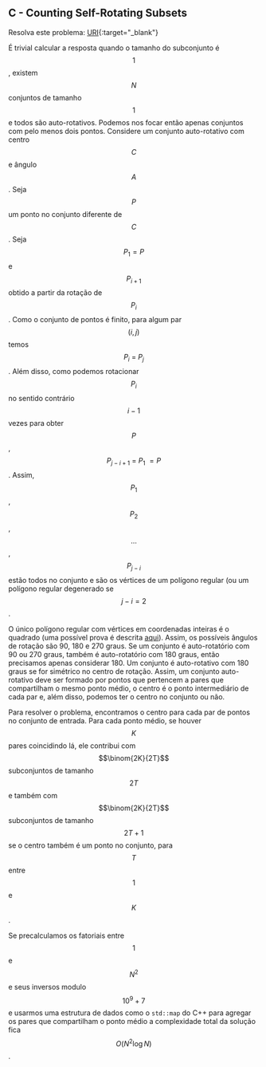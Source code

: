 
## C - Counting Self-Rotating Subsets

Resolva este problema:
[URI][uri-2347]{:target="_blank"}

É trivial calcular a resposta quando o tamanho do subconjunto é $$1$$, existem $$N$$ conjuntos de tamanho $$1$$ e todos são auto-rotativos.
Podemos nos focar então apenas conjuntos com pelo menos dois pontos.
Considere um conjunto auto-rotativo com centro $$C$$ e ângulo $$A$$.
Seja $$P$$ um ponto no conjunto diferente de $$C$$.
Seja $$P_1 = P$$ e $$P_{i+1}$$ obtido a partir da rotação de $$P_i$$.
Como o conjunto de pontos é finito, para algum par $$(i, j)$$ temos $$P_i\ =\ P_j$$. Além disso, como podemos rotacionar $$P_i$$ no sentido contrário $$i-1$$ vezes para obter $$P$$, $$P_{j-i+1}\ =\ P_1\ = P$$. Assim, $$P_1$$, $$P_2$$, $$\dots$$, $$P_{j-i}$$ estão todos no conjunto e são os vértices de um polígono regular (ou um polígono regular degenerado se $$j - i = 2$$.

O único polígono regular com vértices em coordenadas inteiras é o quadrado (uma possível prova é descrita [aqui][proof-square-integer]). Assim, os possíveis ângulos de rotação são 90, 180 e 270 graus. Se um conjunto é auto-rotatório com 90 ou 270 graus, também é auto-rotatório com 180 graus, então precisamos apenas considerar 180. Um conjunto é auto-rotativo com 180 graus se for simétrico no centro de rotação. Assim, um conjunto auto-rotativo deve ser formado por pontos que pertencem a pares que compartilham o mesmo ponto médio, o centro é o ponto intermediário de cada par e, além disso, podemos ter o centro no conjunto ou não.

Para resolver o problema, encontramos o centro para cada par de pontos no conjunto de entrada. Para cada ponto médio, se houver $$K$$ pares coincidindo lá, ele contribui com $$\binom{2K}{2T}$$ subconjuntos de tamanho $$2T$$ e também com $$\binom{2K}{2T}$$ subconjuntos de tamanho $$2T +1$$ se o centro também é um ponto no conjunto, para $$T$$ entre $$1$$ e $$K$$.

Se precalculamos os fatoriais entre $$1$$ e $$N^2$$ e seus inversos modulo $$10^9 + 7$$ e usarmos uma estrutura de dados como o `std::map` do C++ para agregar os pares que compartilham o ponto médio a complexidade total da solução fica $$O(N^2 \log N)$$.

[uri-2347]:     https://www.urionlinejudge.com.br/judge/pt/problems/view/2347
[proof-square-integer]: http://paulscottinfo.ipage.com/lattice-points/5regular.html#anchor2


